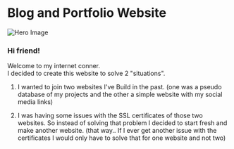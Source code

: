 # Blog and Portfolio Website

![Hero Image](/assets/images/posts/about.png)

### Hi friend!

Welcome to  my internet conner.<br>
I decided to create this website to solve 2 "situations".

1. I wanted to join two websites I've Build in the past. (one was a pseudo database of my projects and the other a simple website with my social media links)

2. I was having some issues with the SSL certificates of those two websites. So instead of solving that problem I decided to start fresh and make another website. (that way.. If I ever get another issue with the certificates I would only have to solve that for one website and not two)